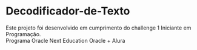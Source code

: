 # Decodificador-de-Texto
Este projeto foi desenvolvido em cumprimento do challenge 1 Iniciante em Programação.<br/>
Programa Oracle Next Education Oracle + Alura
